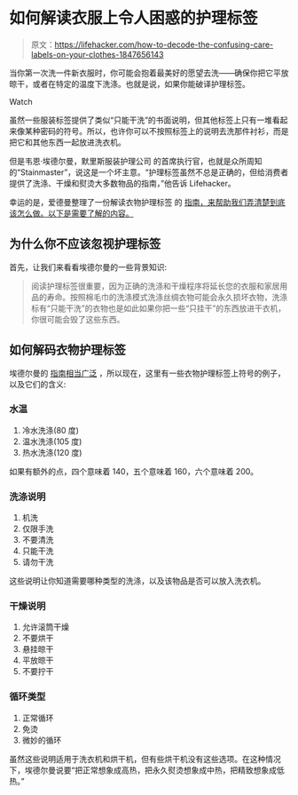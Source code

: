 # 如何解读衣服上令人困惑的护理标签

> 原文：<https://lifehacker.com/how-to-decode-the-confusing-care-labels-on-your-clothes-1847656143>

当你第一次洗一件新衣服时，你可能会抱着最美好的愿望去洗——确保你把它平放晾干，或者在特定的温度下洗涤。也就是说，如果你能破译护理标签。

Watch

虽然一些服装标签提供了类似“只能干洗”的书面说明，但其他标签上只有一堆看起来像某种密码的符号。所以，也许你可以不按照标签上的说明去洗那件衬衫，而是把它和其他东西一起放进洗衣机。

但是韦恩·埃德尔曼，默里斯服装护理公司 的首席执行官，也就是众所周知的“Stainmaster”，说这是一个坏主意。“护理标签虽然不总是正确的，但给消费者提供了洗涤、干燥和熨烫大多数物品的指南，”他告诉 Lifehacker。

幸运的是，爱德曼整理了一份解读衣物护理标签 的 [指南，来帮助我们弄清楚到底该怎么做。以下是需要了解的内容。](https://www.meurice.nyc/journal/2021/1/27/behind-the-care-label)

## 为什么你不应该忽视护理标签

首先，让我们来看看埃德尔曼的一些背景知识:

> 阅读护理标签很重要，因为正确的洗涤和干燥程序将延长您的衣服和家居用品的寿命。按照棉毛巾的洗涤模式洗涤丝绸衣物可能会永久损坏衣物，洗涤标有“只能干洗”的衣物也是如此如果你把一些“只挂干”的东西放进干衣机，你很可能会毁了这些东西。

## 如何解码衣物护理标签

埃德尔曼的 [指南相当广泛](https://www.meurice.nyc/journal/2021/1/27/behind-the-care-label) ，所以现在，这里有一些衣物护理标签上符号的例子，以及它们的含义:

### 水温

1.  冷水洗涤(80 度)
2.  温水洗涤(105 度)
3.  热水洗涤(120 度)

如果有额外的点，四个意味着 140，五个意味着 160，六个意味着 200。

### 洗涤说明

1.  机洗
2.  仅限手洗
3.  不要清洗
4.  只能干洗
5.  请勿干洗

这些说明让你知道需要哪种类型的洗涤，以及该物品是否可以放入洗衣机。

### 干燥说明

1.  允许滚筒干燥
2.  不要烘干
3.  悬挂晾干
4.  平放晾干
5.  不要拧干

### 循环类型

1.  正常循环
2.  免烫
3.  微妙的循环

虽然这些说明适用于洗衣机和烘干机，但有些烘干机没有这些选项。在这种情况下，埃德尔曼说要“把正常想象成高热，把永久熨烫想象成中热，把精致想象成低热。”